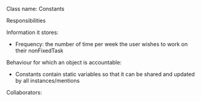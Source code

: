 Class name: Constants

Responsibilities

Information it stores:
* Frequency: the number of time per week the user wishes to work on their nonFixedTask

Behaviour for which an object is accountable:
* Constants contain static variables so that it can be shared and updated by all instances/mentions

Collaborators: